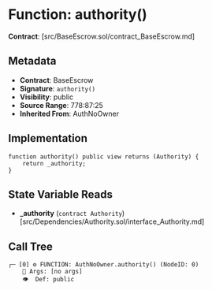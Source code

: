 # Function: authority()

**Contract**: [src/BaseEscrow.sol/contract_BaseEscrow.md]

## Metadata

- **Contract**: BaseEscrow
- **Signature**: `authority()`
- **Visibility**: public
- **Source Range**: 778:87:25
- **Inherited From**: AuthNoOwner

## Implementation

```solidity
function authority() public view returns (Authority) {
    return _authority;
}
```

## State Variable Reads

- **_authority** (`contract Authority`) [src/Dependencies/Authority.sol/interface_Authority.md]

## Call Tree

```
┌─ [0] ⚙️ FUNCTION: AuthNoOwner.authority() (NodeID: 0)
    💬 Args: [no args]
    👁️  Def: public
```
